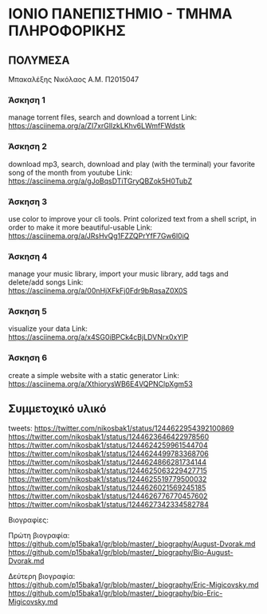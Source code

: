 # ΙΟΝΙΟ ΠΑΝΕΠΙΣΤΗΜΙΟ - ΤΜΗΜΑ ΠΛΗΡΟΦΟΡΙΚΗΣ
## ΠΟΛΥΜΕΣΑ
Μπακαλέξης Νικόλαος
Α.Μ. Π2015047
### Άσκηση 1
manage torrent files, search and download a torrent
 Link: https://asciinema.org/a/ZI7xrGlIzkLKhv6LWmfFWdstk
### Άσκηση 2
download mp3, search, download and play (with the terminal) your favorite song of the month from youtube
 Link: https://asciinema.org/a/gJoBqsDTiTGryQBZok5H0TubZ
### Άσκηση 3
use color to improve your cli tools. Print colorized text from a shell script, in order to make it more beautiful-usable
 Link: https://asciinema.org/a/JRsHvQg1FZZQPrYfF7Gw6l0iQ
 ### Άσκηση 4
 manage your music library, import your music library, add tags and delete/add songs
  Link: https://asciinema.org/a/00nHjXFkFj0Fdr9bRqsaZ0X0S
  ### Άσκηση 5
  visualize your data
   Link: https://asciinema.org/a/x4SG0iBPCk4cBjLDVNrx0xYlP
  ### Άσκηση 6
  create a simple website with a static generator
   Link: https://asciinema.org/a/XthiorysWB6E4VQPNClpXgm53
   
   ## Συμμετοχικό υλικό
   tweets: https://twitter.com/nikosbak1/status/1244622954392100869
   https://twitter.com/nikosbak1/status/1244623646422978560
   https://twitter.com/nikosbak1/status/1244624259961544704
   https://twitter.com/nikosbak1/status/1244624499783368706
   https://twitter.com/nikosbak1/status/1244624866281734144
   https://twitter.com/nikosbak1/status/1244625063229427715
   https://twitter.com/nikosbak1/status/1244625519779500032
   https://twitter.com/nikosbak1/status/1244626021569245185
   https://twitter.com/nikosbak1/status/1244626776770457602
   https://twitter.com/nikosbak1/status/1244627342334582784
   
   Βιογραφίες:
   
   Πρώτη βιογραφία: https://github.com/p15baka1/gr/blob/master/_biography/August-Dvorak.md
   https://github.com/p15baka1/gr/blob/master/_biography/Bio-August-Dvorak.md
   
   Δεύτερη βιογραφία: https://github.com/p15baka1/gr/blob/master/_biography/Eric-Migicovsky.md
   https://github.com/p15baka1/gr/blob/master/_biography/bio-Eric-Migicovsky.md
